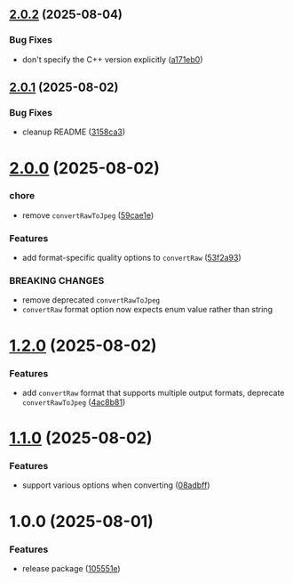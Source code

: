 ## [2.0.2](https://github.com/rossng/coreimage-raw-convert/compare/v2.0.1...v2.0.2) (2025-08-04)


### Bug Fixes

* don't specify the C++ version explicitly ([a171eb0](https://github.com/rossng/coreimage-raw-convert/commit/a171eb0a82e93ef66489a46d3b5844a55aee0302))

## [2.0.1](https://github.com/rossng/coreimage-raw-convert/compare/v2.0.0...v2.0.1) (2025-08-02)


### Bug Fixes

* cleanup README ([3158ca3](https://github.com/rossng/coreimage-raw-convert/commit/3158ca3b1088a80b135db47e3090b6552a8328c1))

# [2.0.0](https://github.com/rossng/coreimage-raw-convert/compare/v1.2.0...v2.0.0) (2025-08-02)


### chore

* remove `convertRawToJpeg` ([59cae1e](https://github.com/rossng/coreimage-raw-convert/commit/59cae1e4d998b85349a84e59a1e2040847b54723))


### Features

* add format-specific quality options to `convertRaw` ([53f2a93](https://github.com/rossng/coreimage-raw-convert/commit/53f2a933744227c946f36cd8d9a832d42745a4e2))


### BREAKING CHANGES

* remove deprecated `convertRawToJpeg`
* `convertRaw` format option now expects enum value rather than string

# [1.2.0](https://github.com/rossng/coreimage-raw-convert/compare/v1.1.0...v1.2.0) (2025-08-02)


### Features

* add `convertRaw` format that supports multiple output formats, deprecate `convertRawToJpeg` ([4ac8b81](https://github.com/rossng/coreimage-raw-convert/commit/4ac8b8150799a3b58ef72a3f71f23765ba09457e))

# [1.1.0](https://github.com/rossng/coreimage-raw-convert/compare/v1.0.0...v1.1.0) (2025-08-02)


### Features

* support various options when converting ([08adbff](https://github.com/rossng/coreimage-raw-convert/commit/08adbff19df5db494732add81b045f1fc6a444a1))

# 1.0.0 (2025-08-01)


### Features

* release package ([105551e](https://github.com/rossng/coreimage-raw-convert/commit/105551efcf6d66682d571844fa4bb1f3f9742e25))
